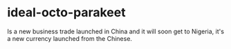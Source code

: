 # ideal-octo-parakeet
Is a new business trade launched in China and it will soon get to Nigeria, it's a new currency launched from the Chinese.
